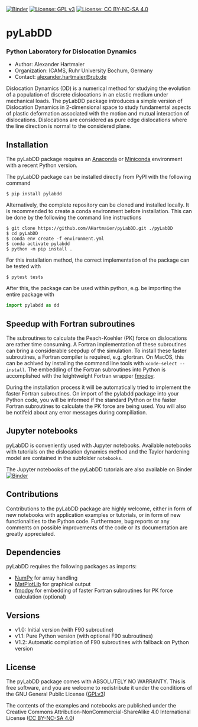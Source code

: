 [![Binder](https://mybinder.org/badge_logo.svg)](https://mybinder.org/v2/gh/AHartmaier/pyLabDD.git/main)
[![License: GPL v3](https://img.shields.io/badge/License-GPLv3-blue.svg)](https://www.gnu.org/licenses/gpl-3.0)
[![License: CC BY-NC-SA 4.0](https://licensebuttons.net/l/by-nc-sa/4.0/80x15.png)](https://creativecommons.org/licenses/by-nc-sa/4.0/)

# pyLabDD

### Python Laboratory for Dislocation Dynamics

  - Author: Alexander Hartmaier
  - Organization: ICAMS, Ruhr University Bochum, Germany
  - Contact: <alexander.hartmaier@rub.de>

Dislocation Dynamics (DD) is a numerical method for studying
the evolution of a population of discrete dislocations in an elastic medium under mechanical loads. The pyLabDD package
introduces a simple version of Dislocation Dynamics in 2-dimensional space to study 
fundamental aspects of plastic deformation associated with the motion and mutual interaction of dislocations. Dislocations are considered as pure edge dislocations where the line direction is normal to the considered plane.

## Installation

The pyLabDD package requires an [Anaconda](https://www.anaconda.com/products/individual) or [Miniconda](https://docs.conda.io/en/latest/miniconda.html) environment with a recent Python version. 

The pyLabDD package can be installed directly from PyPI with the following command

```
$ pip install pylabdd
```

Alternatively, the complete repository can be cloned and installed locally. It is recommended to create a conda environment before installation. This can be done by the following the command line instructions

```
$ git clone https://github.com/AHartmaier/pyLabDD.git ./pyLabDD
$ cd pyLabDD
$ conda env create -f environment.yml  
$ conda activate pylabdd
$ python -m pip install .
```

For this installation method, the correct implementation of the package can be tested with

```
$ pytest tests
```

After this, the package can be used within python, e.g. be importing the entire package with

```python
import pylabdd as dd
```

## Speedup with Fortran subroutines
The subroutines to calculate the Peach-Koehler (PK) force on dislocations are rather time consuming. A Fortran implementation of these subroutines can bring a considerable seepdup of the simulation. To install these faster subroutines, a Fortran compiler is required, e.g. gfortran. On MacOS, this can be achived by installing the command line tools with `xcode-select --install`. The embedding of the Fortran subroutines into Python is accomplished with the leightweight Fortran wrapper [fmodpy](https://pypi.org/project/fmodpy/).

During the installation process it will be automatically tried to implement the faster Fortran subroutines. On import of the pylabdd package into your Python code, you will be informed if the standard Python or the faster Fortran subroutines to calculate the PK force are being used. You will also be notifeid about any error messages during compiliation.

## Jupyter notebooks

pyLabDD is conveniently used with Jupyter notebooks. 
Available notebooks with tutorials on the dislocation dynamics method and the Taylor hardening model are contained in the subfolder `notebooks`. 

The Jupyter notebooks of the pyLabDD tutorials are also available on Binder 
[![Binder](https://mybinder.org/badge_logo.svg)](https://mybinder.org/v2/gh/AHartmaier/pyLabDD.git/main)


## Contributions

Contributions to the pyLabDD package are highly welcome, either in form of new 
notebooks with application examples or tutorials, or in form of new functionalities 
to the Python code. Furthermore, bug reports or any comments on possible improvements of 
the code or its documentation are greatly appreciated.

## Dependencies

pyLabDD requires the following packages as imports:

 - [NumPy](http://numpy.scipy.org) for array handling
 - [MatPlotLib](https://matplotlib.org/) for graphical output
 - [fmodpy](https://pypi.org/project/fmodpy/) for embedding of faster Fortran subroutines for PK force calculation (optional)

## Versions

 - v1.0: Initial version (with F90 subroutine)
 - v1.1: Pure Python version (with optional F90 subroutines)
 - V1.2: Automatic compilation of F90 subroutines with fallback on Python version

## License

The pyLabDD package comes with ABSOLUTELY NO WARRANTY. This is free
software, and you are welcome to redistribute it under the conditions of
the GNU General Public License
([GPLv3](http://www.fsf.org/licensing/licenses/gpl.html))

The contents of the examples and notebooks are published under the 
Creative Commons Attribution-NonCommercial-ShareAlike 4.0 International License
([CC BY-NC-SA 4.0](http://creativecommons.org/licenses/by-nc-sa/4.0/))
